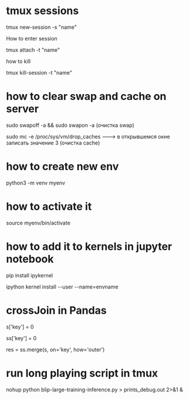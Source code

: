 # tmux sessions
tmux new-session -s "name"
 
How to enter session 

tmux attach -t "name"
 
how to kill

tmux kill-session -t "name"

# how to clear swap and cache on server
sudo swapoff -a && sudo swapon -a  (очистка swap)

sudo mc -e /proc/sys/vm/drop_caches ---> в открывшемся окне записать значение 3 (очистка cache)

# how to create new env
python3 -m venv myenv
# how to activate it
source myenv/bin/activate
# how to add it to kernels in jupyter notebook
pip install ipykernel

ipython kernel install --user --name=envname 

# crossJoin in Pandas

s['key'] = 0

ss['key'] = 0

res = ss.merge(s, on='key', how='outer')

# run long playing script in tmux

nohup python blip-large-training-inference.py > prints_debug.out 2>&1 &
